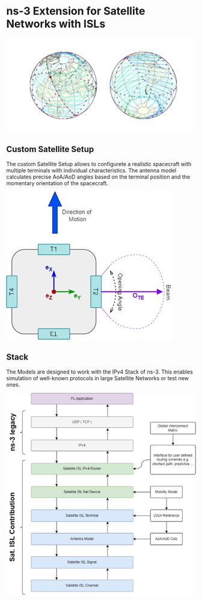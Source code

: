 
# ns-3 Extension for Satellite Networks with ISLs

![](./doc/global-traffic-plot-delta.jpg)


## Custom Satellite Setup
The custom Satellite Setup allows to configurete a realistic spacecraft with multiple terminals with individual characteristics. The antenna model calculates precise AoA/AoD angles based on the terminal position and the momentary orientation of the spacecraft.

![](./doc/satellite-terminal-setup.jpg)

## Stack

The Models are designed to work with the IPv4 Stack of ns-3. This enables simulation of well-known protocols in large Satellite Networks or test new ones.

![](./doc/isl-network-stack.jpg)
